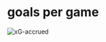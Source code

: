 # goals per game

![xG-accrued](https://github.com/user-attachments/assets/4fd7e91f-7065-48ce-ba5e-2131d0d59dcd)

